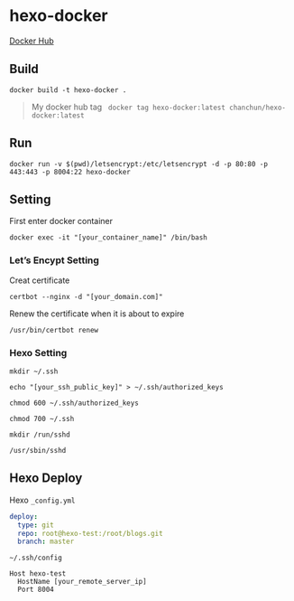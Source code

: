 # hexo-docker

[Docker Hub](https://hub.docker.com/r/chanchun/hexo-docker)

## Build
```shell
docker build -t hexo-docker .
```

> My docker hub tag ` docker tag hexo-docker:latest chanchun/hexo-docker:latest`

## Run

```shell
docker run -v $(pwd)/letsencrypt:/etc/letsencrypt -d -p 80:80 -p 443:443 -p 8004:22 hexo-docker
```

## Setting

First enter docker container

```shell
docker exec -it "[your_container_name]" /bin/bash
```

### Let’s Encypt Setting

Creat certificate

```shell
certbot --nginx -d "[your_domain.com]"
```

Renew the certificate when it is about to expire

```shell
/usr/bin/certbot renew
```

### Hexo Setting

```shell
mkdir ~/.ssh
```

```shell
echo "[your_ssh_public_key]" > ~/.ssh/authorized_keys
```

```shell
chmod 600 ~/.ssh/authorized_keys
```

```shell
chmod 700 ~/.ssh
```

```shell
mkdir /run/sshd
```

```shell
/usr/sbin/sshd
```

## Hexo Deploy

Hexo `_config.yml` 

```yaml
deploy:
  type: git
  repo: root@hexo-test:/root/blogs.git
  branch: master
```

`~/.ssh/config`

```
Host hexo-test
  HostName [your_remote_server_ip]
  Port 8004
```



